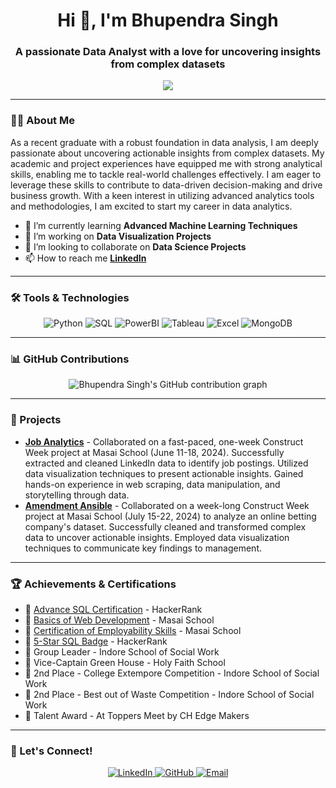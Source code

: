 <!-- Banner or Intro Section -->
<h1 align="center">Hi 👋, I'm Bhupendra Singh</h1>
<h3 align="center">A passionate Data Analyst with a love for uncovering insights from complex datasets</h3>

<p align="center">
  <img src="https://readme-typing-svg.herokuapp.com?color=FF5733&size=25&center=true&vCenter=true&width=450&lines=Data+Analytics+Enthusiast;Transforming+Data+into+Insights;Passionate+about+Data+Visualization">
</p>

---

### 👨‍💻 About Me

As a recent graduate with a robust foundation in data analysis, I am deeply passionate about uncovering actionable insights from complex datasets. My academic and project experiences have equipped me with strong analytical skills, enabling me to tackle real-world challenges effectively. I am eager to leverage these skills to contribute to data-driven decision-making and drive business growth. With a keen interest in utilizing advanced analytics tools and methodologies, I am excited to start my career in data analytics.

- 🌱 I’m currently learning **Advanced Machine Learning Techniques**
- 🔭 I’m working on **Data Visualization Projects**
- 👯 I’m looking to collaborate on **Data Science Projects**
- 📫 How to reach me **[LinkedIn](https://www.linkedin.com/in/bhupen5235/)**

---

### 🛠️ Tools & Technologies

<p align="center">
  <img src="https://img.shields.io/badge/Python-3776AB?style=for-the-badge&logo=python&logoColor=white" alt="Python" />
  <img src="https://img.shields.io/badge/SQL-MySQL-4479A1?style=for-the-badge&logo=mysql&logoColor=white" alt="SQL" />
  <img src="https://img.shields.io/badge/PowerBI-F2C811?style=for-the-badge&logo=powerbi&logoColor=black" alt="PowerBI" />
  <img src="https://img.shields.io/badge/Tableau-E97627?style=for-the-badge&logo=tableau&logoColor=white" alt="Tableau" />
  <img src="https://img.shields.io/badge/Excel-217346?style=for-the-badge&logo=microsoft-excel&logoColor=white" alt="Excel" />
  <img src="https://img.shields.io/badge/MongoDB-47A248?style=for-the-badge&logo=mongodb&logoColor=white" alt="MongoDB" />
</p>

---

### 📊 GitHub Contributions

<p align="center">
  <img src="https://github-readme-activity-graph.cyclic.app/graph?username=bhupen5235&bg_color=ffffff&color=0366d6&line=0366d6&point=24292e&area=true&hide_border=true" alt="Bhupendra Singh's GitHub contribution graph" />
</p>

---

### 🌟 Projects

- [**Job Analytics**](https://github.com/ajaym007/Pinterest-Pioneers_074) - Collaborated on a fast-paced, one-week Construct Week project at Masai School (June 11-18, 2024). Successfully extracted and cleaned LinkedIn data to identify job postings. Utilized data visualization techniques to present actionable insights. Gained hands-on experience in web scraping, data manipulation, and storytelling through data.
- [**Amendment Ansible**](https://github.com/PrajwalS1234/Amendment_Ansible_047) - Collaborated on a week-long Construct Week project at Masai School (July 15-22, 2024) to analyze an online betting company's dataset. Successfully cleaned and transformed complex data to uncover actionable insights. Employed data visualization techniques to communicate key findings to management.

---

### 🏆 Achievements & Certifications

- 🌟 [Advance SQL Certification](https://www.hackerrank.com/certificates/795b84e89bfd) - HackerRank
- 🌟 [Basics of Web Development](https://certificates.masaischool.com/learn/65fc4379f1c6cee29f486d73) - Masai School
- 🌟 [Certification of Employability Skills](https://certificates.masaischool.com/learn/660653b5f1c6cee29f867d64) - Masai School
- 🌟 [5-Star SQL Badge](https://www.hackerrank.com/profile/bhupen9349) - HackerRank
- 🏅 Group Leader - Indore School of Social Work
- 🏅 Vice-Captain Green House - Holy Faith School
- 🏅 2nd Place - College Extempore Competition - Indore School of Social Work
- 🏅 2nd Place - Best out of Waste Competition - Indore School of Social Work
- 🏅 Talent Award - At Toppers Meet by CH Edge Makers

---

### 🤝 Let's Connect!

<p align="center">
  <a href="https://www.linkedin.com/in/bhupen5235/">
    <img src="https://img.shields.io/badge/LinkedIn-0077B5?style=for-the-badge&logo=linkedin&logoColor=white" alt="LinkedIn" />
  </a>
  <a href="https://github.com/bhupen5235">
    <img src="https://img.shields.io/badge/GitHub-181717?style=for-the-badge&logo=github&logoColor=white" alt="GitHub" />
  </a>
  <a href="mailto:bhupen5235@gmail.com">
    <img src="https://img.shields.io/badge/Email-D14836?style=for-the-badge&logo=gmail&logoColor=white" alt="Email" />
  </a>
</p>

